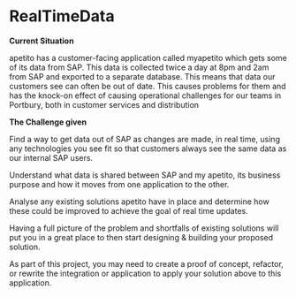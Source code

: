 # **RealTimeData**

**Current Situation** 

apetito has a customer-facing application called myapetito which gets some of its data from SAP. This data is collected twice a day at 8pm and 2am from SAP and exported to a separate database. This means that data our customers see can often be out of date. This causes problems for them and has the knock-on effect of causing operational challenges for our teams in Portbury, both in customer services and distribution 

 

**The Challenge given**  

Find a way to get data out of SAP as changes are made, in real time, using any technologies you see fit so that customers always see the same data as our internal SAP users. 

Understand what data is shared between SAP and my apetito, its business purpose and how it moves from one application to the other.  

Analyse any existing solutions apetito have in place and determine how these could be improved to achieve the goal of real time updates.  

Having a full picture of the problem and shortfalls of existing solutions will put you in a great place to then start designing & building your proposed solution.  

As part of this project, you may need to create a proof of concept, refactor, or rewrite the integration or application to apply your solution above to this application.  




